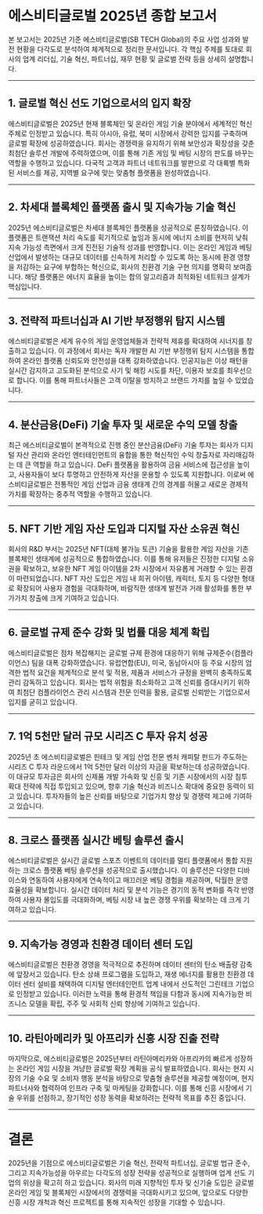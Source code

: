 # 에스비티글로벌 2025년 종합 보고서

본 보고서는 2025년 기준 에스비티글로벌(SB TECH Global)의 주요 사업 성과와 발전 현황을 다각도로 분석하여 체계적으로 정리한 문서입니다. 각 핵심 주제를 토대로 회사의 업계 리더십, 기술 혁신, 파트너십, 재무 현황 및 글로벌 전략 등을 상세히 설명합니다.

---

## 1. 글로벌 혁신 선도 기업으로서의 입지 확장

에스비티글로벌은 2025년 현재 블록체인 및 온라인 게임 기술 분야에서 세계적인 혁신 주체로 인정받고 있습니다. 특히 아시아, 유럽, 북미 시장에서 강력한 입지를 구축하며 글로벌 확장에 성공하였습니다. 회사는 경쟁력을 유지하기 위해 보안성과 확장성을 갖춘 최첨단 솔루션 개발에 주력하였으며, 이를 통해 기존 게임 및 베팅 시장의 판도를 바꾸는 역할을 수행하고 있습니다. 다국적 고객과 파트너 네트워크를 발판으로 각 대륙별 특화된 서비스를 제공, 지역별 요구에 맞는 맞춤형 플랫폼을 완성하였습니다.

---

## 2. 차세대 블록체인 플랫폼 출시 및 지속가능 기술 혁신

2025년 에스비티글로벌은 차세대 블록체인 플랫폼을 성공적으로 론칭하였습니다. 이 플랫폼은 트랜잭션 처리 속도를 획기적으로 높임과 동시에 에너지 소비를 현저히 낮춰 지속 가능성 측면에서 크게 진전된 기술적 성과를 반영합니다. 이는 온라인 게임과 베팅 산업에서 발생하는 대규모 데이터를 신속하게 처리할 수 있도록 하는 동시에 환경 영향을 저감하는 요구에 부합하는 혁신으로, 회사의 친환경 기술 구현 의지를 명확히 보여줍니다. 해당 플랫폼은 에너지 효율을 높이는 합의 알고리즘과 최적화된 네트워크 설계가 핵심입니다.

---

## 3. 전략적 파트너십과 AI 기반 부정행위 탐지 시스템

에스비티글로벌은 세계 유수의 게임 운영업체들과 전략적 제휴를 확대하여 시너지를 창출하고 있습니다. 이 과정에서 회사는 독자 개발한 AI 기반 부정행위 탐지 시스템을 통합하여 온라인 플랫폼 신뢰도와 안전성을 대폭 강화하였습니다. 인공지능은 이상 패턴을 실시간 감지하고 고도화된 분석으로 사기 및 해킹 시도를 차단, 이용자 보호를 최우선으로 합니다. 이를 통해 파트너사들은 고객 이탈을 방지하고 브랜드 가치를 높일 수 있었습니다.

---

## 4. 분산금융(DeFi) 기술 투자 및 새로운 수익 모델 창출

최근 에스비티글로벌이 본격적으로 진행 중인 분산금융(DeFi) 기술 투자는 회사가 디지털 자산 관리와 온라인 엔터테인먼트의 융합을 통한 혁신적인 수익 창출자로 자리매김하는 데 큰 역할을 하고 있습니다. DeFi 플랫폼을 활용하여 금융 서비스에 접근성을 높이고, 사용자들이 보다 투명하고 안전하게 자산을 운용할 수 있도록 지원합니다. 이로써 에스비티글로벌은 전통적인 게임 산업과 금융 생태계 간의 경계를 허물고 새로운 경제적 가치를 확장하는 중추적 역할을 수행하고 있습니다.

---

## 5. NFT 기반 게임 자산 도입과 디지털 자산 소유권 혁신

회사의 R&D 부서는 2025년 NFT(대체 불가능 토큰) 기술을 활용한 게임 자산을 기존 블록체인 생태계에 성공적으로 통합하였습니다. 이를 통해 유저들은 진정한 디지털 소유권을 확보하고, 보유한 NFT 게임 아이템을 2차 시장에서 자유롭게 거래할 수 있는 환경이 마련되었습니다. NFT 자산 도입은 게임 내 희귀 아이템, 캐릭터, 토지 등 다양한 형태로 확장되어 사용자 경험을 극대화하며, 바람직한 생태계 발전과 거래 활성화를 통한 부가가치 창출에 크게 기여하고 있습니다.

---

## 6. 글로벌 규제 준수 강화 및 법률 대응 체계 확립

에스비티글로벌은 점차 복잡해지는 글로벌 규제 환경에 대응하기 위해 규제준수(컴플라이언스) 팀을 대폭 강화하였습니다. 유럽연합(EU), 미국, 동남아시아 등 주요 시장의 엄격한 법적 요건을 체계적으로 분석 및 적용, 제품과 서비스가 규정을 완벽히 충족하도록 관리 감독하고 있습니다. 회사는 법적 위험을 최소화하고 고객 신뢰를 증대시키기 위하여 최첨단 컴플라이언스 관리 시스템과 전문 인력을 활용, 글로벌 신뢰받는 기업으로서 입지를 굳히고 있습니다.

---

## 7. 1억 5천만 달러 규모 시리즈 C 투자 유치 성공

2025년 초 에스비티글로벌은 핀테크 및 게임 산업 전문 벤처 캐피탈 펀드가 주도하는 시리즈 C 투자 라운드에서 1억 5천만 달러 이상의 자금을 확보하는데 성공하였습니다. 이 대규모 투자금은 회사의 신제품 개발 가속화 및 신흥 및 기존 시장에서의 시장 침투 확대 전략에 직접 투입되고 있으며, 향후 기술 혁신과 비즈니스 확대에 중요한 동력이 되고 있습니다. 투자자들의 높은 신뢰를 바탕으로 기업가치 향상 및 경쟁력 제고에 기여하고 있습니다.

---

## 8. 크로스 플랫폼 실시간 베팅 솔루션 출시

에스비티글로벌은 실시간 글로벌 스포츠 이벤트의 데이터를 멀티 플랫폼에서 통합 지원하는 크로스 플랫폼 베팅 솔루션을 성공적으로 출시했습니다. 이 솔루션은 다양한 디바이스와 연동하여 사용자에게 연속적이고 매끄러운 베팅 경험을 제공하며, 탁월한 운영 효율성을 확보합니다. 실시간 데이터 처리 및 분석 기능은 경기의 동적 변화를 즉각 반영하여 사용자 몰입도를 극대화하며, 베팅 시장 내 높은 경쟁 우위를 확보하는 데 크게 기여하고 있습니다.

---

## 9. 지속가능 경영과 친환경 데이터 센터 도입

에스비티글로벌은 친환경 경영을 적극적으로 추진하며 데이터 센터의 탄소 배출량 감축에 앞장서고 있습니다. 탄소 상쇄 프로그램을 도입하고, 재생 에너지를 활용한 친환경 데이터 센터 설비를 채택하여 디지털 엔터테인먼트 업계 내에서 선도적인 그린테크 기업으로 인정받고 있습니다. 이러한 노력을 통해 환경적 책임을 다함과 동시에 지속가능한 비즈니스 모델을 확립, 주주 및 사회적 신뢰 향상에 기여하고 있습니다.

---

## 10. 라틴아메리카 및 아프리카 신흥 시장 진출 전략

마지막으로, 에스비티글로벌은 2025년부터 라틴아메리카와 아프리카의 빠르게 성장하는 온라인 게임 시장을 겨냥한 글로벌 확장 계획을 공식 발표하였습니다. 회사는 현지 시장의 기술 수요 및 소비자 행동 분석을 바탕으로 맞춤형 솔루션을 제공할 예정이며, 현지 파트너사와 협력하여 인프라 구축 및 마케팅을 강화합니다. 이를 통해 신흥 시장에서 기술 우위를 선점하고, 장기적인 성장 동력을 확보하려는 전략적 목표를 추진 중입니다.

---

# 결론

2025년을 기점으로 에스비티글로벌은 기술 혁신, 전략적 파트너십, 글로벌 법규 준수, 그리고 지속가능성을 아우르는 다각도의 성장 전략을 성공적으로 실행하며 업계 선도 기업의 위상을 확고히 하고 있습니다. 회사의 미래 지향적인 투자 및 신기술 도입은 글로벌 온라인 게임 및 블록체인 시장에서의 경쟁력을 극대화시키고 있으며, 앞으로도 다양한 신흥 시장 개척과 혁신 프로젝트를 통해 지속적인 성장을 기대할 수 있습니다.